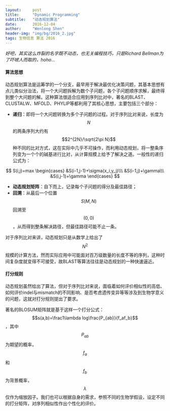 ```yaml
---
layout:     post
title:      "Dynamic Programming"
subtitle:   "动态规划算法"
date:       2016-12-04
author:     "Wenlong Shen"
header-img: "img/bg/2016_2.jpg"
tags: 生物信息 算法 2016
---
```


<script type="text/javascript" src="https://cdnjs.cloudflare.com/ajax/libs/mathjax/2.7.1/MathJax.js?config=default"></script>

*好吧，其实这么炸裂的名字既不动态，也无关编程技巧，只是Richard Bellman为了吓唬人而取的，hoho...*

#### 算法思想

动态规划算法是运筹学的一个分支，最早用于解决最优化决策问题，其基本思想有点儿类似分治法，将一个大问题拆解为数个子问题，各个子问题顺序求解，最终得到整个大问题的解。这种算法很适合应用到序列比对中，著名的BLAST、CLUSTALW、MFOLD、PHYLIP等都利用了其核心思想，主要包括三个部分：

* **递归**：即将一个大问题转换为多个子问题的过程。对于序列比对来说，长度为$$N$$的两条序列大约有$$2^{2N}/\sqrt{2\pi N}$$种不同的比对方式，这在实际中几乎不可操作，而利用动态规划，将一整条序列变为一个个的碱基进行比对，从计算规模上给予了解决之道。一般性的递归公式为：

$$
S(i,j)=max
\begin{cases}
&S(i-1,j-1)+\sigma(x_i,y_j)\\\
&S(i-1,j)+\gamma\\\
&S(i,j-1)+\gamma
\end{cases}
$$

* **动态规划矩阵**：自下而上，记录每个子问题的得分及最佳路径；
* **回溯**：从最后一个位置$$S(M,N)$$回溯至$$(0,0)$$，从而得到整条解决路径，但最佳路径可能不止一条。

对于序列比对来讲，动态规划只是从数学上给出了$$N^2$$规模的计算方法，然而实际应用中可能面对百万级数量的长度不等的序列，这种时间复杂度就变得不可接受，故BLAST等算法往往是动态规划的一种快速逼近。

#### 打分规则

动态规划虽然给出了算法，但对于序列比对来说，面临着如何评价相似性的高低、如何评价indel与mismatch的不同影响、是否考虑遗传变异等等涉及到生物学意义的问题，这就对打分规则提出了要求。

著名的BLOSUM矩阵就是基于这样一个打分公式：$$s(a,b)=\frac1\lambda log\frac{P_{ab}}{f_af_b}$$，其中$$P_{ab}$$为期望的概率，$$f_a$$和$$f_b$$为背景概率，$$\lambda$$仅作为缩放因子。我们也可以根据自身的需求，参照不同的生物学假设，设定不同的打分矩阵，对序列相似性作出个性化的评价。
